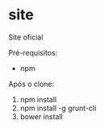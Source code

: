 # site
Site oficial

Pré-requisitos: 
- npm 

Após o clone:
  1. npm install 
  2. npm install -g grunt-cli
  3. bower install
  
